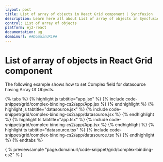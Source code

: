 ```yaml
---
layout: post
title: List of array of objects in React Grid component | Syncfusion
description: Learn here all about List of array of objects in Syncfusion React Grid component of Syncfusion Essential JS 2 and more.
control: List of array of objects 
platform: ej2-react
documentation: ug
domainurl: ##DomainURL##
---
```


# List of array of objects in React Grid component

The following example shows how to set Complex field for datasource having Array Of Objects.

{% tabs %}
{% highlight js tabtitle="app.jsx" %}
{% include code-snippet/grid/complex-binding-cs2/app/App.jsx %}
{% endhighlight %}
{% highlight js tabtitle="datasource.jsx" %}
{% include code-snippet/grid/complex-binding-cs2/app/datasource.jsx %}
{% endhighlight %}
{% highlight ts tabtitle="app.tsx" %}
{% include code-snippet/grid/complex-binding-cs2/app/App.tsx %}
{% endhighlight %}
{% highlight ts tabtitle="datasource.tsx" %}
{% include code-snippet/grid/complex-binding-cs2/app/datasource.tsx %}
{% endhighlight %}
{% endtabs %}

{ % previewsample "page.domainurl/code-snippet/grid/complex-binding-cs2" % }